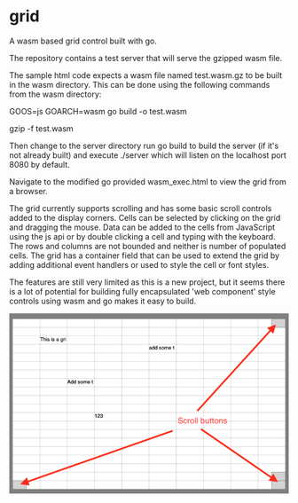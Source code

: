# grid

A wasm based grid control built with go.

The repository contains a test server that will serve the gzipped wasm file.

The sample html code expects a wasm file named test.wasm.gz to be built in the wasm directory. This can be done using the following commands from the wasm directory:

GOOS=js GOARCH=wasm go build -o test.wasm

gzip -f test.wasm

Then change to the server directory run go build to build the server (if it's not already built) and execute ./server which will listen on the localhost port 8080 by default.

Navigate to the modified go provided wasm_exec.html to view the grid from a browser.

The grid currently supports scrolling and has some basic scroll controls added to the display corners. Cells can be selected by clicking on the grid and dragging the mouse. Data can be added to the cells from JavaScript using the js api or by double clicking a cell and typing with the keyboard. The rows and columns are not bounded and neither is number of populated cells. The grid has a container field that can be used to extend the grid by adding additional event handlers or used to style the cell or font styles.

The features are still very limited as this is a new project, but it seems there is a lot of potential for building fully encapsulated 'web component' style controls using wasm and go makes it easy to build.

![Sample Image](/grid.png)
